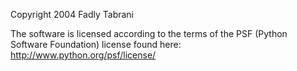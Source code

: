 Copyright 2004 Fadly Tabrani

The software is licensed according to the terms of the PSF (Python Software Foundation) license found here: http://www.python.org/psf/license/